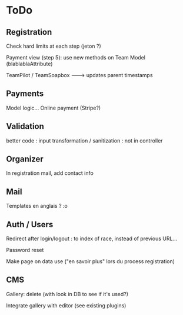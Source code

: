 # ToDo

## Registration

Check hard limits at each step (jeton ?)

Payment view (step 5): use new methods on Team Model (blablablaAttribute)

TeamPilot / TeamSoapbox ---> updates parent timestamps

## Payments

Model logic...
Online payment (Stripe?)

## Validation

better code : input transformation / sanitization : not in controller

## Organizer

In registration mail, add contact info

## Mail

Templates en anglais ? :o

## Auth / Users

Redirect after login/logout : to index of race, instead of previous URL...

Password reset

Make page on data use ("en savoir plus" lors du process registration)

## CMS

Gallery: delete (with look in DB to see if it's used?)

Integrate gallery with editor (see existing plugins)